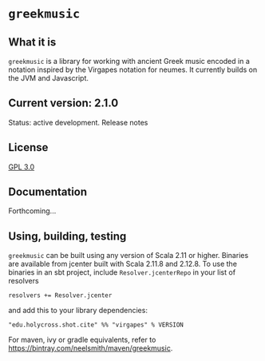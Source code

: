 # `greekmusic`

## What it is


`greekmusic` is a library for working with ancient Greek music encoded in a notation inspired by the Virgapes notation for neumes. It currently builds on the JVM and Javascript.



## Current version: 2.1.0

Status: active development. Release notes

## License

[GPL 3.0](https://opensource.org/licenses/gpl-3.0.html)

## Documentation

Forthcoming...


## Using, building, testing

`greekmusic` can be built using any version of Scala 2.11 or higher. Binaries are available from jcenter built with Scala 2.11.8 and 2.12.8. To use the binaries in an sbt project, include `Resolver.jcenterRepo` in your list of resolvers

    resolvers += Resolver.jcenter

and add this to your library dependencies:

    "edu.holycross.shot.cite" %% "virgapes" % VERSION

For maven, ivy or gradle equivalents, refer to <https://bintray.com/neelsmith/maven/greekmusic>.
